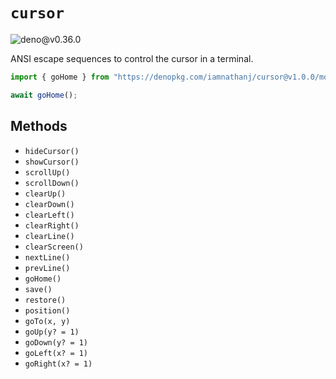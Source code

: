 # `cursor`

![deno@v0.36.0](https://github.com/iAmNathanJ/cursor/workflows/deno@v0.36.0/badge.svg)

ANSI escape sequences to control the cursor in a terminal.

```ts
import { goHome } from "https://denopkg.com/iamnathanj/cursor@v1.0.0/mod.ts";

await goHome();
```

## Methods

- `hideCursor()`
- `showCursor()`
- `scrollUp()`
- `scrollDown()`
- `clearUp()`
- `clearDown()`
- `clearLeft()`
- `clearRight()`
- `clearLine()`
- `clearScreen()`
- `nextLine()`
- `prevLine()`
- `goHome()`
- `save()`
- `restore()`
- `position()`
- `goTo(x, y)`
- `goUp(y? = 1)`
- `goDown(y? = 1)`
- `goLeft(x? = 1)`
- `goRight(x? = 1)`

